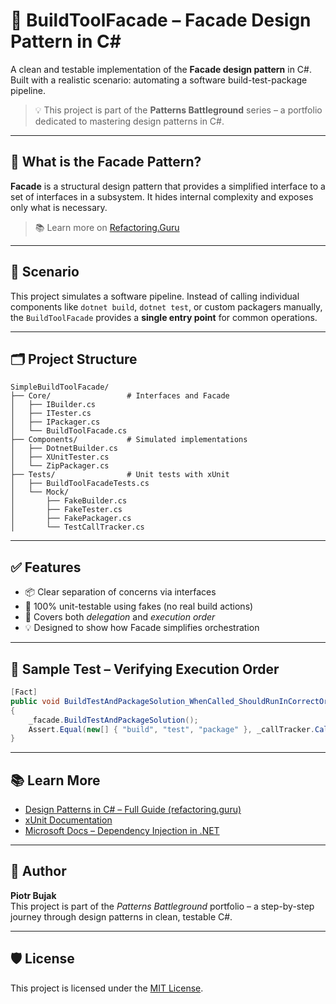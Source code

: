 ﻿# 🧱 BuildToolFacade – Facade Design Pattern in C#


A clean and testable implementation of the **Facade design pattern** in C#. Built with a realistic scenario: automating a software build-test-package pipeline.

> 💡 This project is part of the **Patterns Battleground** series – a portfolio dedicated to mastering design patterns in C#.

---

## 📘 What is the Facade Pattern?

**Facade** is a structural design pattern that provides a simplified interface to a set of interfaces in a subsystem. It hides internal complexity and exposes only what is necessary.

> 📚 Learn more on [Refactoring.Guru](https://refactoring.guru/design-patterns/facade)

---

## 🧩 Scenario

This project simulates a software pipeline. Instead of calling individual components like `dotnet build`, `dotnet test`, or custom packagers manually, the `BuildToolFacade` provides a **single entry point** for common operations.

---

## 🗂️ Project Structure

```
SimpleBuildToolFacade/
├── Core/                 # Interfaces and Facade
│   ├── IBuilder.cs
│   ├── ITester.cs
│   ├── IPackager.cs
│   └── BuildToolFacade.cs
├── Components/           # Simulated implementations
│   ├── DotnetBuilder.cs
│   ├── XUnitTester.cs
│   └── ZipPackager.cs
├── Tests/                # Unit tests with xUnit
│   ├── BuildToolFacadeTests.cs
│   └── Mock/
│       ├── FakeBuilder.cs
│       ├── FakeTester.cs
│       ├── FakePackager.cs
│       └── TestCallTracker.cs

```

---

## ✅ Features

- 📦 Clear separation of concerns via interfaces
- 🧪 100% unit-testable using fakes (no real build actions)
- 🔄 Covers both *delegation* and *execution order*
- 💡 Designed to show how Facade simplifies orchestration

---



## 🧪 Sample Test – Verifying Execution Order

```csharp
[Fact]
public void BuildTestAndPackageSolution_WhenCalled_ShouldRunInCorrectOrder()
{
    _facade.BuildTestAndPackageSolution();
    Assert.Equal(new[] { "build", "test", "package" }, _callTracker.Calls);
}
```

---

## 📚 Learn More

- [Design Patterns in C# – Full Guide (refactoring.guru)](https://refactoring.guru/design-patterns/csharp)
- [xUnit Documentation](https://xunit.net/)
- [Microsoft Docs – Dependency Injection in .NET](https://learn.microsoft.com/en-us/dotnet/core/extensions/dependency-injection)

---

## 🧠 Author

**Piotr Bujak**  
This project is part of the *Patterns Battleground* portfolio – a step-by-step journey through design patterns in clean, testable C#.

---

## 🛡️ License

This project is licensed under the [MIT License](LICENSE).